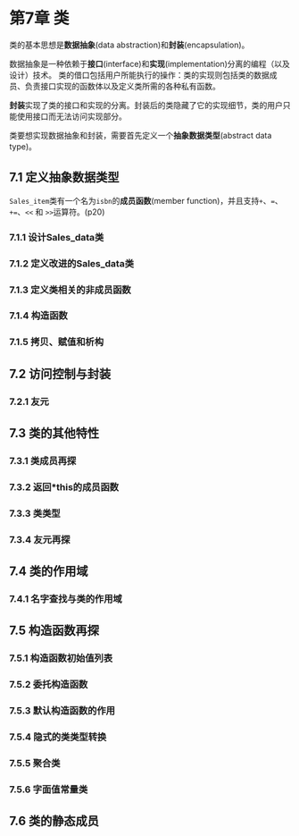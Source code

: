 # 第7章 类

类的基本思想是**数据抽象**(data abstraction)和**封装**(encapsulation)。

数据抽象是一种依赖于**接口**(interface)和**实现**(implementation)分离的编程（以及设计）技术。
类的借口包括用户所能执行的操作：类的实现则包括类的数据成员、负责接口实现的函数体以及定义类所需的各种私有函数。

**封装**实现了类的接口和实现的分离。封装后的类隐藏了它的实现细节，类的用户只能使用接口而无法访问实现部分。

类要想实现数据抽象和封装，需要首先定义一个**抽象数据类型**(abstract data type)。

## 7.1 定义抽象数据类型

`Sales_item`类有一个名为`isbn`的**成员函数**(member function)，并且支持`+`、`=`、`+=`、`<<` 和 `>>`运算符。(p20)





### 7.1.1 设计Sales_data类

### 7.1.2 定义改进的Sales_data类

### 7.1.3 定义类相关的非成员函数

### 7.1.4 构造函数

### 7.1.5 拷贝、赋值和析构

## 7.2 访问控制与封装

### 7.2.1 友元

## 7.3 类的其他特性

### 7.3.1 类成员再探

### 7.3.2 返回*this的成员函数

### 7.3.3 类类型

### 7.3.4 友元再探

## 7.4 类的作用域

### 7.4.1 名字查找与类的作用域

## 7.5 构造函数再探

### 7.5.1 构造函数初始值列表

### 7.5.2 委托构造函数

### 7.5.3 默认构造函数的作用

### 7.5.4 隐式的类类型转换

### 7.5.5 聚合类

### 7.5.6 字面值常量类

## 7.6 类的静态成员
